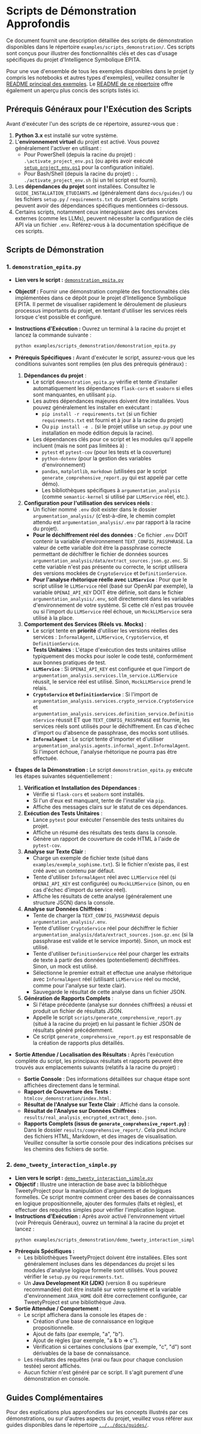 # Scripts de Démonstration Approfondis

Ce document fournit une description détaillée des scripts de démonstration disponibles dans le répertoire `examples/scripts_demonstration/`. Ces scripts sont conçus pour illustrer des fonctionnalités clés et des cas d'usage spécifiques du projet d'Intelligence Symbolique EPITA.

Pour une vue d'ensemble de tous les exemples disponibles dans le projet (y compris les notebooks et autres types d'exemples), veuillez consulter le [README principal des exemples](../README.md). Le [README de ce répertoire](README.md:0) offre également un aperçu plus concis des scripts listés ici.

## Prérequis Généraux pour l'Exécution des Scripts

Avant d'exécuter l'un des scripts de ce répertoire, assurez-vous que :

1.  **Python 3.x** est installé sur votre système.
2.  L'**environnement virtuel** du projet est activé. Vous pouvez généralement l'activer en utilisant :
    *   Pour PowerShell (depuis la racine du projet) : `.\activate_project_env.ps1` (ou après avoir exécuté [`setup_project_env.ps1`](../../setup_project_env.ps1:0) pour la configuration initiale).
    *   Pour Bash/Shell (depuis la racine du projet) : `. ./activate_project_env.sh` (si un tel script est fourni).
3.  Les **dépendances du projet** sont installées. Consultez le `GUIDE_INSTALLATION_ETUDIANTS.md` (généralement dans `docs/guides/`) ou les fichiers `setup.py` / `requirements.txt` du projet. Certains scripts peuvent avoir des dépendances spécifiques mentionnées ci-dessous.
4.  Certains scripts, notamment ceux interagissant avec des services externes (comme les LLMs), peuvent nécessiter la configuration de clés API via un fichier `.env`. Référez-vous à la documentation spécifique de ces scripts.

## Scripts de Démonstration

### 1. `demonstration_epita.py`

*   **Lien vers le script :** [`demonstration_epita.py`](demonstration_epita.py:0)
*   **Objectif :** Fournir une démonstration complète des fonctionnalités clés implémentées dans ce dépôt pour le projet d'Intelligence Symbolique EPITA. Il permet de visualiser rapidement le déroulement de plusieurs processus importants du projet, en tentant d'utiliser les services réels lorsque c'est possible et configuré.
*   **Instructions d'Exécution :**
    Ouvrez un terminal à la racine du projet et lancez la commande suivante :
    ```bash
    python examples/scripts_demonstration/demonstration_epita.py
    ```
*   **Prérequis Spécifiques :**
    Avant d'exécuter le script, assurez-vous que les conditions suivantes sont remplies (en plus des prérequis généraux) :
    1.  **Dépendances du projet** :
        *   Le script `demonstration_epita.py` vérifie et tente d'installer automatiquement les dépendances `flask-cors` et `seaborn` si elles sont manquantes, en utilisant `pip`.
        *   Les autres dépendances majeures doivent être installées. Vous pouvez généralement les installer en exécutant :
            *   `pip install -r requirements.txt` (si un fichier `requirements.txt` est fourni et à jour à la racine du projet)
            *   Ou `pip install -e .` (si le projet utilise un `setup.py` pour une installation en mode édition depuis la racine).
        *   Les dépendances clés pour ce script et les modules qu'il appelle incluent (mais ne sont pas limitées à) :
            *   `pytest` et `pytest-cov` (pour les tests et la couverture)
            *   `python-dotenv` (pour la gestion des variables d'environnement)
            *   `pandas`, `matplotlib`, `markdown` (utilisées par le script `generate_comprehensive_report.py` qui est appelé par cette démo).
            *   Les bibliothèques spécifiques à `argumentation_analysis` (comme `semantic-kernel` si utilisé par `LLMService` réel, etc.).
    2.  **Configuration pour l'utilisation des services réels** :
        *   Un fichier nommé `.env` doit exister dans le dossier `argumentation_analysis/` (c'est-à-dire, le chemin complet attendu est `argumentation_analysis/.env` par rapport à la racine du projet).
        *   **Pour le déchiffrement réel des données** : Ce fichier `.env` DOIT contenir la variable d'environnement `TEXT_CONFIG_PASSPHRASE`. La valeur de cette variable doit être la passphrase correcte permettant de déchiffrer le fichier de données sources `argumentation_analysis/data/extract_sources.json.gz.enc`. Si cette variable n'est pas présente ou correcte, le script utilisera des versions mockées de `CryptoService` et `DefinitionService`.
        *   **Pour l'analyse rhétorique réelle avec `LLMService`** : Pour que le script utilise le `LLMService` réel (basé sur OpenAI par exemple), la variable `OPENAI_API_KEY` DOIT être définie, soit dans le fichier `argumentation_analysis/.env`, soit directement dans les variables d'environnement de votre système. Si cette clé n'est pas trouvée ou si l'import du `LLMService` réel échoue, un `MockLLMService` sera utilisé à la place.
    3.  **Comportement des Services (Réels vs. Mocks)** :
        *   Le script tente en **priorité** d'utiliser les versions réelles des services : `InformalAgent`, `LLMService`, `CryptoService`, et `DefinitionService`.
        *   **Tests Unitaires** : L'étape d'exécution des tests unitaires utilise typiquement des mocks pour isoler le code testé, conformément aux bonnes pratiques de test.
        *   **`LLMService`** : Si `OPENAI_API_KEY` est configurée et que l'import de `argumentation_analysis.services.llm_service.LLMService` réussit, le service réel est utilisé. Sinon, `MockLLMService` prend le relais.
        *   **`CryptoService` et `DefinitionService`** : Si l'import de `argumentation_analysis.services.crypto_service.CryptoService` et `argumentation_analysis.services.definition_service.DefinitionService` réussit ET que `TEXT_CONFIG_PASSPHRASE` est fournie, les services réels sont utilisés pour le déchiffrement. En cas d'échec d'import ou d'absence de passphrase, des mocks sont utilisés.
        *   **`InformalAgent`** : Le script tente d'importer et d'utiliser `argumentation_analysis.agents.informal_agent.InformalAgent`. Si l'import échoue, l'analyse rhétorique ne pourra pas être effectuée.

*   **Étapes de la Démonstration :**
    Le script `demonstration_epita.py` exécute les étapes suivantes séquentiellement :
    1.  **Vérification et Installation des Dépendances** :
        *   Vérifie si `flask-cors` et `seaborn` sont installés.
        *   Si l'un d'eux est manquant, tente de l'installer via `pip`.
        *   Affiche des messages clairs sur le statut de ces dépendances.
    2.  **Exécution des Tests Unitaires** :
        *   Lance `pytest` pour exécuter l'ensemble des tests unitaires du projet.
        *   Affiche un résumé des résultats des tests dans la console.
        *   Génère un rapport de couverture de code HTML à l'aide de `pytest-cov`.
    3.  **Analyse sur Texte Clair** :
        *   Charge un exemple de fichier texte (situé dans `examples/exemple_sophisme.txt`). Si le fichier n'existe pas, il est créé avec un contenu par défaut.
        *   Tente d'utiliser `InformalAgent` réel avec `LLMService` réel (si `OPENAI_API_KEY` est configurée) ou `MockLLMService` (sinon, ou en cas d'échec d'import du service réel).
        *   Affiche les résultats de cette analyse (généralement une structure JSON) dans la console.
    4.  **Analyse sur Données Chiffrées** :
        *   Tente de charger la `TEXT_CONFIG_PASSPHRASE` depuis `argumentation_analysis/.env`.
        *   Tente d'utiliser `CryptoService` réel pour déchiffrer le fichier `argumentation_analysis/data/extract_sources.json.gz.enc` (si la passphrase est valide et le service importé). Sinon, un mock est utilisé.
        *   Tente d'utiliser `DefinitionService` réel pour charger les extraits de texte à partir des données (potentiellement) déchiffrées. Sinon, un mock est utilisé.
        *   Sélectionne le premier extrait et effectue une analyse rhétorique avec `InformalAgent` réel (utilisant `LLMService` réel ou mocké, comme pour l'analyse sur texte clair).
        *   Sauvegarde le résultat de cette analyse dans un fichier JSON.
    5.  **Génération de Rapports Complets** :
        *   Si l'étape précédente (analyse sur données chiffrées) a réussi et produit un fichier de résultats JSON.
        *   Appelle le script `scripts/generate_comprehensive_report.py` (situé à la racine du projet) en lui passant le fichier JSON de résultats généré précédemment.
        *   Ce script `generate_comprehensive_report.py` est responsable de la création de rapports plus détaillés.

*   **Sortie Attendue / Localisation des Résultats :**
    Après l'exécution complète du script, les principaux résultats et rapports peuvent être trouvés aux emplacements suivants (relatifs à la racine du projet) :
    *   **Sortie Console** : Des informations détaillées sur chaque étape sont affichées directement dans le terminal.
    *   **Rapport de Couverture des Tests** : `htmlcov_demonstration/index.html`.
    *   **Résultat de l'Analyse sur Texte Clair** : Affiché dans la console.
    *   **Résultat de l'Analyse sur Données Chiffrées** : `results/real_analysis_encrypted_extract_demo.json`.
    *   **Rapports Complets (issus de `generate_comprehensive_report.py`)** : Dans le dossier `results/comprehensive_report/`. Cela peut inclure des fichiers HTML, Markdown, et des images de visualisation.
    Veuillez consulter la sortie console pour des indications précises sur les chemins des fichiers de sortie.

### 2. `demo_tweety_interaction_simple.py`

*   **Lien vers le script :** [`demo_tweety_interaction_simple.py`](demo_tweety_interaction_simple.py:0)
*   **Objectif :** Illustre une interaction de base avec la bibliothèque TweetyProject pour la manipulation d'arguments et de logiques formelles. Ce script montre comment créer des bases de connaissances en logique propositionnelle, ajouter des formules (faits et règles), et effectuer des requêtes simples pour vérifier l'implication logique.
*   **Instructions d'Exécution :**
    Après avoir activé l'environnement virtuel (voir Prérequis Généraux), ouvrez un terminal à la racine du projet et lancez :
    ```bash
    python examples/scripts_demonstration/demo_tweety_interaction_simple.py
    ```
*   **Prérequis Spécifiques :**
    *   Les bibliothèques TweetyProject doivent être installées. Elles sont généralement incluses dans les dépendances du projet si les modules d'analyse logique formelle sont utilisés. Vous pouvez vérifier le `setup.py` ou `requirements.txt`.
    *   Un **Java Development Kit (JDK)** (version 8 ou supérieure recommandée) doit être installé sur votre système et la variable d'environnement `JAVA_HOME` doit être correctement configurée, car TweetyProject est une bibliothèque Java.
*   **Sortie Attendue / Comportement :**
    *   Le script affichera dans la console les étapes de :
        *   Création d'une base de connaissance en logique propositionnelle.
        *   Ajout de faits (par exemple, "a", "b").
        *   Ajout de règles (par exemple, "a & b => c").
        *   Vérification si certaines conclusions (par exemple, "c", "d") sont dérivables de la base de connaissance.
    *   Les résultats des requêtes (vrai ou faux pour chaque conclusion testée) seront affichés.
    *   Aucun fichier n'est généré par ce script. Il s'agit purement d'une démonstration en console.

## Guides Complémentaires

Pour des explications plus approfondies sur les concepts illustrés par ces démonstrations, ou sur d'autres aspects du projet, veuillez vous référer aux guides disponibles dans le répertoire [`../../docs/guides/`](../../docs/guides/).
